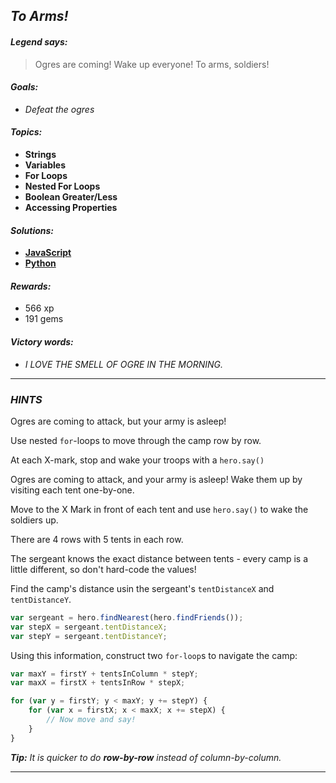 ## _To Arms!_

#### _Legend says:_
> Ogres are coming! Wake up everyone! To arms, soldiers!

#### _Goals:_
+ _Defeat the ogres_

#### _Topics:_
+ **Strings**
+ **Variables**
+ **For Loops**
+ **Nested For Loops**
+ **Boolean Greater/Less**
+ **Accessing Properties**

#### _Solutions:_
+ **[JavaScript](goArms.js)**
+ **[Python](go_arms.py)**

#### _Rewards:_
+ 566 xp
+ 191 gems

#### _Victory words:_
+ _I LOVE THE SMELL OF OGRE IN THE MORNING._

___

### _HINTS_


Ogres are coming to attack, but your army is asleep!

Use nested `for`-loops to move through the camp row by row.

At each X-mark, stop and wake your troops with a `hero.say()`

Ogres are coming to attack, and your army is asleep! Wake them up by visiting each tent one-by-one.

Move to the X Mark in front of each tent and use `hero.say()` to wake the soldiers up.

There are 4 rows with 5 tents in each row.

The sergeant knows the exact distance between tents - every camp is a little different, so don't hard-code the values!

Find the camp's distance usin the sergeant's `tentDistanceX` and `tentDistanceY`.

```javascript
var sergeant = hero.findNearest(hero.findFriends());
var stepX = sergeant.tentDistanceX;
var stepY = sergeant.tentDistanceY;
```

Using this information, construct two `for-loop`s to navigate the camp:

```javascript
var maxY = firstY + tentsInColumn * stepY;
var maxX = firstX + tentsInRow * stepX;

for (var y = firstY; y < maxY; y += stepY) {
    for (var x = firstX; x < maxX; x += stepX) {
        // Now move and say!
    }
}
```

_**Tip:** It is quicker to do **row-by-row** instead of column-by-column._

___
